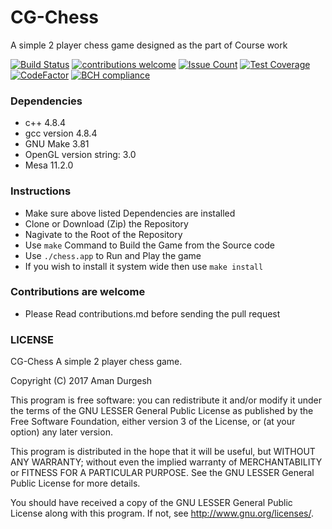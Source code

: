 # CG-Chess
A simple 2 player chess game designed as the part of Course work

[![Build Status](https://travis-ci.org/Amanskywalker/CG-Chess.svg?branch=master)](https://travis-ci.org/Amanskywalker/CG-Chess)
[![contributions welcome](https://img.shields.io/badge/contributions-welcome-brightgreen.svg?style=flat)](https://github.com/Amanskywalker/CG-Chess/issues)
[![Issue Count](https://codeclimate.com/github/Amanskywalker/CG-Chess/badges/issue_count.svg)](https://codeclimate.com/github/Amanskywalker/CG-Chess)
[![Test Coverage](https://codeclimate.com/github/Amanskywalker/CG-Chess/badges/coverage.svg)](https://codeclimate.com/github/Amanskywalker/CG-Chess/coverage)
[![CodeFactor](https://www.codefactor.io/repository/github/amanskywalker/cg-chess/badge)](https://www.codefactor.io/repository/github/amanskywalker/cg-chess)
[![BCH compliance](https://bettercodehub.com/edge/badge/Amanskywalker/CG-Chess)](https://bettercodehub.com/)

### Dependencies
 - c++ 4.8.4
 - gcc version 4.8.4
 - GNU Make 3.81
 - OpenGL version string: 3.0
 - Mesa 11.2.0

### Instructions
 - Make sure above listed Dependencies are installed
 - Clone or Download (Zip) the Repository
 - Nagivate to the Root of the Repository
 - Use `make` Command to Build the Game from the Source code
 - Use `./chess.app` to Run and Play the game
 - If you wish to install it system wide then use `make install`

### Contributions are welcome
  - Please Read contributions.md before sending the pull request

### LICENSE

CG-Chess A simple 2 player chess game.

Copyright (C) 2017  Aman Durgesh

This program is free software: you can redistribute it and/or modify
it under the terms of the GNU LESSER General Public License as published by
the Free Software Foundation, either version 3 of the License, or
(at your option) any later version.

This program is distributed in the hope that it will be useful,
but WITHOUT ANY WARRANTY; without even the implied warranty of
MERCHANTABILITY or FITNESS FOR A PARTICULAR PURPOSE.  See the
GNU LESSER General Public License for more details.

You should have received a copy of the GNU LESSER General Public License
along with this program.  If not, see <http://www.gnu.org/licenses/>.
